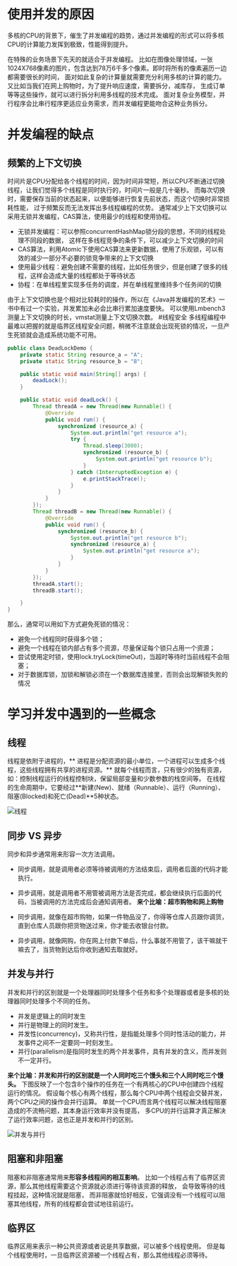 # 使用并发的原因
多核的CPU的背景下，催生了并发编程的趋势，通过并发编程的形式可以将多核CPU的计算能力发挥到极致，性能得到提升。

在特殊的业务场景下先天的就适合于并发编程。 比如在图像处理领域，一张1024X768像素的图片，包含达到78万6千多个像素。即时将所有的像素遍历一边都需要很长的时间， 面对如此复杂的计算量就需要充分利用多核的计算的能力。又比如当我们在网上购物时，为了提升响应速度，需要拆分，减库存， 生成订单等等这些操作，就可以进行拆分利用多线程的技术完成。 面对复杂业务模型，并行程序会比串行程序更适应业务需求，而并发编程更能吻合这种业务拆分。

# 并发编程的缺点
## 频繁的上下文切换
时间片是CPU分配给各个线程的时间，因为时间非常短，所以CPU不断通过切换线程，让我们觉得多个线程是同时执行的，时间片一般是几十毫秒。 而每次切换时，需要保存当前的状态起来，以便能够进行恢复先前状态，而这个切换时非常损耗性能， 过于频繁反而无法发挥出多线程编程的优势。 通常减少上下文切换可以采用无锁并发编程，CAS算法，使用最少的线程和使用协程。

- 无锁并发编程：可以参照concurrentHashMap锁分段的思想，不同的线程处理不同段的数据， 这样在多线程竞争的条件下，可以减少上下文切换的时间
- CAS算法，利用Atomic下使用CAS算法来更新数据，使用了乐观锁，可以有效的减少一部分不必要的锁竞争带来的上下文切换
- 使用最少线程：避免创建不需要的线程，比如任务很少，但是创建了很多的线程，这样会造成大量的线程都处于等待状态
- 协程：在单线程里实现多任务的调度，并在单线程里维持多个任务间的切换

由于上下文切换也是个相对比较耗时的操作，所以在《Java并发编程的艺术》一书中有过一个实验，并发累加未必会比串行累加速度要快。 可以使用Lmbench3测量上下文切换的时长，vmstat测量上下文切换次数。
#线程安全
多线程编程中最难以把握的就是临界区线程安全问题，稍微不注意就会出现死锁的情况，一旦产生死锁就会造成系统功能不可用。
```java
public class DeadLockDemo {
    private static String resource_a = "A";
    private static String resource_b = "B";

    public static void main(String[] args) {
        deadLock();
    }

    public static void deadLock() {
        Thread threadA = new Thread(new Runnable() {
            @Override
            public void run() {
                synchronized (resource_a) {
                    System.out.println("get resource a");
                    try {
                        Thread.sleep(3000);
                        synchronized (resource_b) {
                            System.out.println("get resource b");
                        }
                    } catch (InterruptedException e) {
                        e.printStackTrace();
                    }
                }
            }
        });
        Thread threadB = new Thread(new Runnable() {
            @Override
            public void run() {
                synchronized (resource_b) {
                    System.out.println("get resource b");
                    synchronized (resource_a) {
                        System.out.println("get resource a");
                    }
                }
            }
        });
        threadA.start();
        threadB.start();

    }
}
```  
那么，通常可以用如下方式避免死锁的情况：

- 避免一个线程同时获得多个锁；
- 避免一个线程在锁内部占有多个资源，尽量保证每个锁只占用一个资源；
- 尝试使用定时锁，使用lock.tryLock(timeOut)，当超时等待时当前线程不会阻塞；
- 对于数据库锁，加锁和解锁必须在一个数据库连接里，否则会出现解锁失败的情况
# 学习并发中遇到的一些概念
## 线程
线程是依附于进程的，** 进程是分配资源的最小单位，一个进程可以生成多个线程，这些线程拥有共享的进程资源。** 就每个线程而言，只有很少的独有资源， 如：控制线程运行的线程控制块，保留局部变量和少数参数的栈空间等。 在线程的生命周期中，它要经过**新建(New)、就绪（Runnable）、运行（Running）、阻塞(Blocked)和死亡(Dead)**5种状态。

![线程](https://github.com/lihangqi/My-blog/blob/master/picture/b175ae83b1433f00d59089875cc18d8562af4ae6.png)

## 同步 VS 异步
同步和异步通常用来形容一次方法调用。

- 同步调用，就是调用者必须等待被调用的方法结束后，调用者后面的代码才能执行。
- 异步调用，就是调用者不用管被调用方法是否完成，都会继续执行后面的代码，当被调用的方法完成后会通知调用者。
**来个比喻：超市购物和网上购物**

- 同步调用，就像在超市购物，如果一件物品没了，你得等仓库人员跟你调货，直到仓库人员跟你把货物送过来，你才能去收银台付款。
- 异步调用，就像网购，你在网上付款下单后，什么事就不用管了，该干嘛就干嘛去了，当货物到达后你收到通知去取就好。

## 并发与并行
并发和并行的区别就是一个处理器同时处理多个任务和多个处理器或者是多核的处理器同时处理多个不同的任务。
- 并发是逻辑上的同时发生
- 并行是物理上的同时发生。
- 并发性(concurrency)，又称共行性，是指能处理多个同时性活动的能力，并发事件之间不一定要同一时刻发生。
- 并行(parallelism)是指同时发生的两个并发事件，具有并发的含义，而并发则不一定并行。

**来个比喻：并发和并行的区别就是一个人同时吃三个馒头和三个人同时吃三个馒头。**
下图反映了一个包含8个操作的任务在一个有两核心的CPU中创建四个线程运行的情况。 假设每个核心有两个线程，那么每个CPU中两个线程会交替并发，两个CPU之间的操作会并行运算。 单就一个CPU而言两个线程可以解决线程阻塞造成的不流畅问题，其本身运行效率并没有提高， 多CPU的并行运算才真正解决了运行效率问题，这也正是并发和并行的区别。

![并发与并行](https://github.com/lihangqi/My-blog/blob/master/picture/2048e673ca173deae0424893bde69cdac7b556f0.png)
## 阻塞和非阻塞
阻塞和非阻塞通常用来**形容多线程间的相互影响**。 比如一个线程占有了临界区资源，那么其他线程需要这个资源就必须进行等待该资源的释放， 会导致等待的线程挂起，这种情况就是阻塞， 而非阻塞就恰好相反，它强调没有一个线程可以阻塞其他线程，所有的线程都会尝试地往前运行。
## 临界区
临界区用来表示一种公共资源或者说是共享数据，可以被多个线程使用。 但是每个线程使用时，一旦临界区资源被一个线程占有，那么其他线程必须等待。
